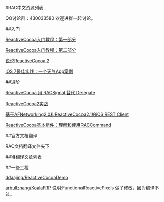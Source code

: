 #RAC中文资源列表

QQ讨论群：430033580 
欢迎进群一起讨论。

##入门


[ReactiveCocoa入门教程：第一部分](http://southpeak.github.io/blog/2014/08/02/reactivecocoazhi-nan-%5B%3F%5D-:xin-hao/)

[ReactiveCocoa入门教程：第二部分](http://southpeak.github.io/blog/2014/08/02/reactivecocoazhi-nan-er-:twittersou-suo-shi-li/)

[说说ReactiveCocoa 2](http://www.cocoachina.com/ios/20140115/7702.html)

[iOS 7最佳实践：一个天气App案例](http://www.cocoachina.com/ios/20140224/7868.html)


##进阶

[ReactiveCocoa 用 RACSignal 替代 Delegate](http://www.cocoachina.com/ios/20141229/10789.html)

[ReactiveCocoa2实战](http://www.cocoachina.com/ios/20140609/8737.html)

[基于AFNetworking2.0和ReactiveCocoa2.1的iOS REST Client](http://www.cocoachina.com/ios/20140126/7759.html)

[ReactiveCocoa基本组件：理解和使用RACCommand](http://blog.csdn.net/womendeaiwoming/article/details/37597779)


##官方文档翻译

RAC文档翻译文件夹下


##待翻译文章列表


##一些工程

[ddaajing/ReactiveCocoaDemo](https://github.com/ddaajing/ReactiveCocoaDemo)

[arbullzhang/KoalaFRP](https://github.com/arbullzhang/KoalaFRP)
说明:FunctionalReactivePixels 做了修改，因为编译不过。


